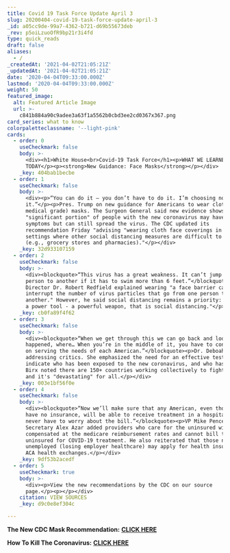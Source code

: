 ```yaml
---
title: Covid 19 Task Force Update April 3
slug: 20200404-covid-19-task-force-update-april-3
_id: a05cc9de-99a7-4362-b721-d69b55673deb
_rev: p5oiLzuoOfR9bp21r3i4fd
type: quick_reads
draft: false
aliases:
  - /
_createdAt: '2021-04-02T21:05:21Z'
_updatedAt: '2021-04-02T21:05:21Z'
date: '2020-04-04T09:33:00.000Z'
lastmod: '2020-04-04T09:33:00.000Z'
weight: 50
featured_image:
  alt: Featured Article Image
  url: >-
    c841b884a90c9adee3a63f1a5562b0cbd3ee2cd0367x367.png
card_series: what to know
colorpaletteclassname: '--light-pink'
cards:
  - order: 0
    useCheckmark: false
    body: >-
      <div><h1>White House<br>Covid-19 Task Force</h1><p>WHAT WE LEARNED
      TODAY</p><p><strong>New Guidance: Face Masks</strong></p></div>
    _key: 404bab1becbe
  - order: 1
    useCheckmark: false
    body: >-
      <div><p>“You can do it – you don’t have to do it. I’m choosing not to do
      it.”</p><p>Pres. Trump on new guidance for Americans to wear cloth (NOT
      medical grade) masks. The Surgeon General said new evidence shows a
      "significant portion" of people with the new coronavirus may have no
      symptoms but can still spread the virus. The CDC updated its
      recommendation Friday "advising "wearing cloth face coverings in public
      settings where other social distancing measures are difficult to maintain
      (e.g., grocery stores and pharmacies)."</p></div>
    _key: 32d933107159
  - order: 2
    useCheckmark: false
    body: >-
      <div><blockquote>“This virus has a great weakness. It can’t jump from one
      person to another if it has to swim more than 6 feet.”</blockquote><p>CDC
      Director Dr. Robert Redfield explained wearing "a face barrier can
      interrupt the number of virus particles that go from one person to
      another." However, he said social distancing remains a priority: "We have
      a power tool - a powerful weapon, that is social distancing."</p></div>
    _key: cb0fa89f4f62
  - order: 3
    useCheckmark: false
    body: >-
      <div><blockquote>“When we get through this we can go back and look at what
      happened, where… When you’re in the middle of it, you have to concentrate
      on serving the needs of each American.”</blockquote><p>Dr. Deboah Birx
      addressing critics. She emphasized the need for an effective test to
      indicate who has been exposed to the new coronavirus, and who hasn't. Dr.
      Birx noted there are 150+ countries working collectively to fight COVID-19
      and it's "devastating" for all.</p></div>
    _key: 003e1bf56f0e
  - order: 4
    useCheckmark: false
    body: >-
      <div><blockquote>“Now we’ll make sure that any American, even those that
      have no insurance, will be able to receive treatment in a hospital and
      never have to worry about the bill.”</blockquote><p>VP Mike Pence. HHS
      Secretary Alex Azar added providers who care for the uninsured will be
      compensated at the medicare reimbursement rates and cannot bill the
      uninsured for COVID-19 treatment. He also reiterated that those now
      unemployed (losing employer healthcare) may apply for health insurance via
      ACA health exchanges.</p></div>
    _key: 9df53b2acedf
  - order: 5
    useCheckmark: true
    body: >-
      <div><p>View the new recommendations by the CDC on our source
      page.</p><p></p></div>
    citation: VIEW SOURCES
    _key: d9c0e8ef304c

---
```

**The New CDC Mask Recommendation:** [**CLICK HERE**](https://smarthernews.com/article/cdc-new-recommendations-on-wearing-a-mask-in-public/)

**How To Kill The Coronavirus:** [**CLICK HERE**](https://smarthernews.com/article/how-to-kill-the-new-coronavirus/)